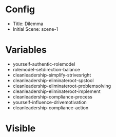 # Config
 - Title: Dilemma
 - Initial Scene: scene-1

# Variables
- yourself-authentic-rolemodel
- rolemodel-setdirection-balance
- cleanleadership-simplify-strivesright
- cleanleadership-eliminateroot-spstool
- cleanleadership-eliminateroot-problemsolving
- cleanleadership-eliminateroot-implement
- cleanleadership-compliance-process
- yourself-influence-drivemotivation
- cleanleadership-compliance-action

# Visible

